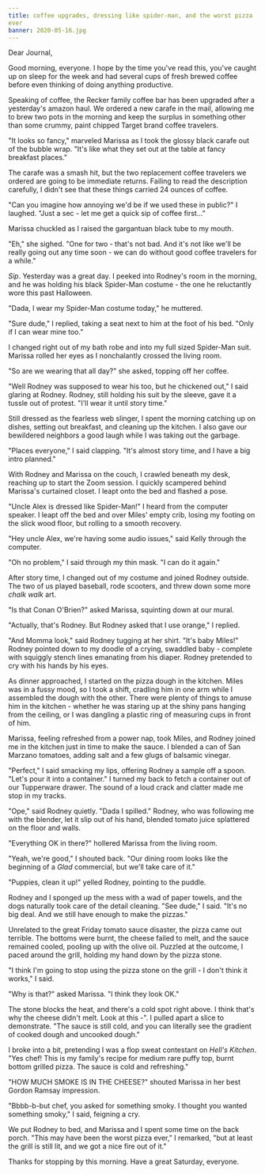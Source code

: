 ```yaml
---
title: coffee upgrades, dressing like spider-man, and the worst pizza
ever
banner: 2020-05-16.jpg
---
```


Dear Journal,

Good morning, everyone.  I hope by the time you've read this, you've
caught up on sleep for the week and had several cups of fresh brewed
coffee before even thinking of doing anything productive.

Speaking of coffee, the Recker family coffee bar has been upgraded
after a yesterday's amazon haul.  We ordered a new carafe in the mail,
allowing me to brew two pots in the morning and keep the surplus in
something other than some crummy, paint chipped Target brand coffee
travelers.

"It looks so fancy," marveled Marissa as I took the glossy black
carafe out of the bubble wrap.  "It's like what they set out at the
table at fancy breakfast places."

The carafe was a smash hit, but the two replacement coffee travelers
we ordered are going to be immediate returns.  Failing to read the
description carefully, I didn't see that these things carried 24
ounces of coffee.

"Can you imagine how annoying we'd be if we used these in public?" I
laughed.  "Just a sec - let me get a quick sip of coffee first..."

Marissa chuckled as I raised the gargantuan black tube to my mouth.

"Eh," she sighed.  "One for two - that's not bad.  And it's not like
we'll be really going out any time soon - we can do without good
coffee travelers for a while."

_Sip_.  Yesterday was a great day.  I peeked into Rodney's room in the
morning, and he was holding his black Spider-Man costume - the one he
reluctantly wore this past Halloween.

"Dada, I wear my Spider-Man costume today," he muttered.

"Sure dude," I replied, taking a seat next to him at the foot of his
bed.  "Only if I can wear mine too."

I changed right out of my bath robe and into my full sized Spider-Man
suit.  Marissa rolled her eyes as I nonchalantly crossed the living
room.

"So are we wearing that all day?" she asked, topping off her coffee.

"Well Rodney was supposed to wear his too, but he chickened out," I
said glaring at Rodney.  Rodney, still holding his suit by the sleeve,
gave it a tussle out of protest.  "I'll wear it until story time."

Still dressed as the fearless web slinger, I spent the morning
catching up on dishes, setting out breakfast, and cleaning up the
kitchen.  I also gave our bewildered neighbors a good laugh while I
was taking out the garbage.

"Places everyone," I said clapping.  "It's almost story time, and I
have a big intro planned."

With Rodney and Marissa on the couch, I crawled beneath my desk,
reaching up to start the Zoom session.  I quickly scampered behind
Marissa's curtained closet.  I leapt onto the bed and flashed a pose.

"Uncle Alex is dressed like Spider-Man!" I heard from the computer
speaker.  I leapt off the bed and over Miles' empty crib, losing my
footing on the slick wood floor, but rolling to a smooth recovery.

"Hey uncle Alex, we're having some audio issues," said Kelly through
the computer.

"Oh no problem," I said through my thin mask.  "I can do it again."

After story time, I changed out of my costume and joined Rodney
outside.  The two of us played baseball, rode scooters, and threw down
some more _chalk walk_ art.

"Is that Conan O'Brien?" asked Marissa, squinting down at our mural.

"Actually, that's Rodney.  But Rodney asked that I use orange," I
replied.

"And Momma look," said Rodney tugging at her shirt.  "It's baby
Miles!"  Rodney pointed down to my doodle of a crying, swaddled baby -
complete with squiggly stench lines emanating from his diaper.  Rodney
pretended to cry with his hands by his eyes.

As dinner approached, I started on the pizza dough in the kitchen.
Miles was in a fussy mood, so I took a shift, cradling him in one arm
while I assembled the dough with the other.  There were plenty of
things to amuse him in the kitchen - whether he was staring up at the
shiny pans hanging from the ceiling, or I was dangling a plastic ring
of measuring cups in front of him.

Marissa, feeling refreshed from a power nap, took Miles, and Rodney
joined me in the kitchen just in time to make the sauce.  I blended a
can of San Marzano tomatoes, adding salt and a few glugs of balsamic
vinegar.

"Perfect," I said smacking my lips, offering Rodney a sample off a
spoon.  "Let's pour it into a container."  I turned my back to fetch a
container out of our Tupperware drawer.  The sound of a loud crack and
clatter made me stop in my tracks.

"Ope," said Rodney quietly.  "Dada I spilled."  Rodney, who was
following me with the blender, let it slip out of his hand, blended
tomato juice splattered on the floor and walls.

"Everything OK in there?" hollered Marissa from the living room.

"Yeah, we're good," I shouted back.  "Our dining room looks like the
beginning of a _Glad_ commercial, but we'll take care of it."

"Puppies, clean it up!" yelled Rodney, pointing to the puddle.

Rodney and I sponged up the mess with a wad of paper towels, and the
dogs naturally took care of the detail cleaning.  "See dude," I said.
"It's no big deal.  And we still have enough to make the pizzas."

Unrelated to the great Friday tomato sauce disaster, the pizza came
out terrible.  The bottoms were burnt, the cheese failed to melt, and
the sauce remained cooled, pooling up with the olive oil.  Puzzled at
the outcome, I paced around the grill, holding my hand down by the
pizza stone.

"I think I'm going to stop using the pizza stone on the grill - I
don't think it works," I said.

"Why is that?" asked Marissa.  "I think they look OK."

The stone blocks the heat, and there's a cold spot right above.  I
think that's why the cheese didn't melt.  Look at this -".  I pulled
apart a slice to demonstrate.  "The sauce is still cold, and you can
literally see the gradient of cooked dough and uncooked dough."

I broke into a bit, pretending I was a flop sweat contestant on
_Hell's Kitchen_.  "Yes chef!  This is my family's recipe for medium
rare puffy top, burnt bottom grilled pizza.  The sauce is cold and
refreshing."

"HOW MUCH SMOKE IS IN THE CHEESE?" shouted Marissa in her best Gordon
Ramsay impression.

"Bbbb-b-but chef, you asked for something smoky.  I thought you wanted
something smoky," I said, feigning a cry.

We put Rodney to bed, and Marissa and I spent some time on the back
porch.  "This may have been the worst pizza ever," I remarked, "but at
least the grill is still lit, and we got a nice fire out of it."

Thanks for stopping by this morning.  Have a great Saturday, everyone.

